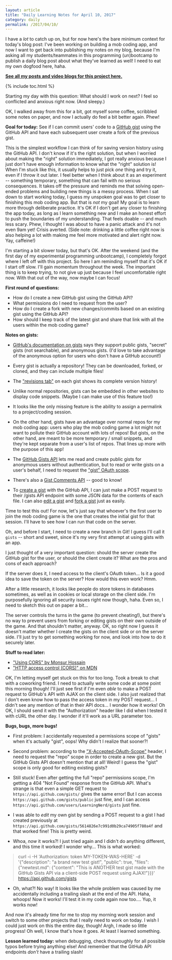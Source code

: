 ```yaml
---
layout: article
title: "Daily Learning Notes for April 10, 2017"
category: daily
permalink: /2017/04/10/
---
```


I have a _lot_ to catch up on, but for now here's the bare minimum context for today's blog post: I've been working on building a mob coding app, and now I want to get back into publishing my notes on my blog, because I'm asking all my students/teammates in this programming (un)bootcamp to publish a daily blog post about what they've learned as well! I need to eat my own dogfood here, haha.

[**See all my posts and video blogs for this project here.**](/learn-teach-code/)

{% include toc.html %}

Starting my day with this question: What should I work on next? I feel so conflicted and anxious right now. (And sleepy.)

OK, I walked away from this for a bit, got myself some coffee, scribbled some notes on paper, and now I actually do feel a bit better again. Phew! 

**Goal for today:** See if I can commit users' code to a [GitHub gist](https://gist.github.com/) using the GitHub API and have each subsequent user create a fork of the previous gist.

This is the simplest workflow I can think of for saving version history using the GitHub API. I don't know if it's the right solution, but when I worried about making the "right" solution immediately, I got really anxious because I just don't have enough information to know what the "right" solution is! When I'm stuck like this, it usually helps to just pick _one_ thing and try it, even if I throw it out later. I feel better when I think about it as an experiment -- something temporary, something that can fail with no serious consequences. It takes off the pressure and reminds me that solving open-ended problems and building new things is a messy process. When I sat down to start working today, I guess my unspoken goal was to get closer to finishing this mob coding app. But that is _not_ my goal! My goal is to learn more through deliberate practice. It's OK if I don't get any closer to finishing the app today, as long as I learn something new and I make an honest effort to push the boundaries of my understanding. That feels doable -- and much less scary. Phew, I thought I was about to have a panic attack and it's not even 9am yet! Crisis averted. (Side note: drinking a little coffee right now is also helping a lot with making me feel more motivated and alert right now. Yay, caffeine!)

I'm starting a bit slower today, but that's OK. After the weekend (and the first day of my experimental programming unbootcamp), I completely forgot where I left off with this project. So here I am reminding myself that it's OK if I start off slow. I'll gain momentum throughout the week. The important thing is to keep trying, to not give up just because I feel uncomfortable right now. With that out of the way, now maybe I can focus!

**First round of questions:**

- How do I create a new GitHub gist using the GitHub API?
- What permissions do I need to request from the user?
- How do I create a fork with new changes/commits based on an existing gist using the GitHub API?
- How should I keep track of the latest gist and share that link with all the users within the mob coding game?

**Notes on gists:**

- [GitHub's documentation on gists](https://help.github.com/articles/about-gists/) says they support public gists, "secret" gists (not searchable), and anonymous gists. (I'd love to take advantage of the anonymous option for users who don't have a GitHub account!)

- Every gist is actually a repository! They can be downloaded, forked, or cloned, and they can include multiple files!

- The ["revisions tab"](https://help.github.com/articles/forking-and-cloning-gists/#viewing-gist-commit-history) on each gist shows its complete version history!

- Unlike normal repositories, gists can be embedded in other websites to display code snippets. (Maybe I can make use of this feature too!)

- It looks like the only missing feature is the ability to assign a permalink to a project/coding session.

- On the other hand, gists have an advantage over normal repos for my mob coding app: users who play the mob coding game a lot might not want to pollute their GitHub account with lots of repos! But gists, on the other hand, are meant to be more temporary / small snippets, and they're kept separate from a user's list of repos. That lines up more with the purpose of this app!

- The [GitHub Gists API](https://developer.github.com/v3/gists/) lets me read and create public gists for anonymous users without authentication, but to read or write gists on a user's behalf, I need to request the ["gist" OAuth scope](https://developer.github.com/v3/oauth/#scopes).

- There's also a [Gist Comments API](https://developer.github.com/v3/gists/comments/) -- good to know!

- To [create a gist](https://developer.github.com/v3/gists/#create-a-gist) with the GitHub API, I can just make a POST request to their /gists API endpoint with some JSON data for the contents of each file. I can also [edit a gist](https://developer.github.com/v3/gists/#edit-a-gist) and [fork a gist](https://developer.github.com/v3/gists/#fork-a-gist) just as easily.

Time to test this out! For now, let's just say that whoever's the first user to join the mob coding game is the one that creates the initial gist for that session. I'll have to see how I can run that code on the server.

Oh, and before I start, I need to create a new branch in Git! I guess I'll call it `gists` -- short and sweet, since it's my very first attempt at using gists with an app.

I just thought of a very important question: should the server create the GitHub gist for the user, or should the client create it? What are the pros and cons of each approach?

If the server does it, I need access to the client's OAuth token... Is it a good idea to save the token on the server? How would this even work? Hmm. 

After a little research, it looks like people do store tokens in databases sometimes, as well as in cookies or local storage on the client side. I'm purposefully ignoring all security issues right now though, haha. Even so, I need to sketch this out on paper a bit...

The server controls the turns in the game (to prevent cheating!), but there's no way to prevent users from forking or editing gists on their own outside of the game. And that shouldn't matter, anyway. OK, so right now I guess it doesn't matter whether I create the gists on the client side or on the server side. I'll just try to get something working for now, and look into how to do it securely later.

**Stuff to read later:**

- ["Using CORS" by Monsur Hossain](https://www.html5rocks.com/en/tutorials/cors/)
- ["HTTP access control (CORS)" on MDN](https://developer.mozilla.org/en-US/docs/Web/HTTP/Access_control_CORS)

OK, I'm letting myself get stuck on this for too long. Took a break to chat with a coworking friend. I need to actually write some code at some point this morning though! I'll just see first if I'm even _able_ to make a POST request to GitHub's API with AJAX on the client side. I also just realized that I don't even know how to pass the access token in my POST request... I didn't see any mention of that in their API docs... I wonder how it works! Oh OK, I should send it with the "Authorization" header like I did when I tested it with cURL the other day. I wonder if it'll work as a URL parameter too.

**Bugs, bugs, more bugs!**

- First problem: I accidentally requested a permissions scope of "gists" when it's actually "gist", oops! Why didn't I realize that sooner?!

- Second problem: according to the ["X-Accepted-OAuth-Scope"](https://developer.github.com/v3/oauth/#scopes) header, I need to request the "repo" scope in order to create a new gist. But the GitHub Gists API doesn't mention that at all! Weird! I guess the "gist" scope is only good for editing existing gists?

- Still stuck! Even after getting the full "repo" permissions scope, I'm getting a 404 "Not Found" response from the GitHub API. What's strange is that even a simple GET request to `https://api.github.com/gists/` gives the same error! But I can access `https://api.github.com/gists/public` just fine, and I can access `https://api.github.com/users/LearningNerd/gists` just fine.

- I was able to _edit_ my own gist by sending a POST request to a gist I had created previously at `https://api.github.com/gists/5614826e7c991d0b29ca74905f780a4f` and that worked fine! This is pretty weird.

- Whoa, _now_ it works?! I just tried again and I didn't do anything different, and this time it worked! I wonder why... This is what worked:

> curl -i -H 'Authorization: token MY-TOKEN-WAS-HERE' -d '{"description": "a brand new test gist!", "public": true, "files": {"newtest.md": {"content": "This is ANOTHER test gist made with the GitHub Gists API via a client-side POST request using AJAX!"}}}' https://api.github.com/gists

- Oh, what?! No way! It looks like the whole problem was caused by me accidentally including a trailing slash at the end of the API. Haha, whoops! Now it works! I'll test it in my code again now too.... Yup, it works now!

And now it's already time for me to stop my morning work session and switch to some other projects that I really need to work on today. I wish I could just work on this the entire day, though! Argh, I made so little progress! Oh well, I know that's how it goes. At least I learned something.

**Lesson learned today:** when debugging, check thouroughly for all possible typos before trying anything else! And remember that the GitHub API endpoints _don't_ have a trailing slash!